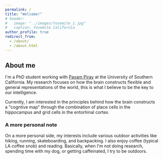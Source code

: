 ```yaml
---
permalink: /
title: "Welcome!"
# header:
#   image: "../images/Yosemite_1.jpg"
#   caption: Yosemite California
author_profile: true
redirect_from: 
  - /about/
  - /about.html
---
```


## About me
I'm a PhD student working with [Payam Piray](https://www.piraylab.com/) at the University of Southern California. My research focuses on how the brain constructs flexible and general representations of the world, this is what I believe to be the key to our intelligence. 

Currently, I am interested in the principles behind how the brain constructs a "cogntive map" through the combination of place cells in the hippocampus and grid cells in the entorhinal cortex.

### A more personal note
On a more personal side, my interests include various outdoor activities like hiking, running, skateboarding, and backpacking. I also enjoy coffee (typical LA coffee snob) and reading. Basically, when I'm not doing research, spending time with my dog, or getting caffeinated, I try to be outdoors.